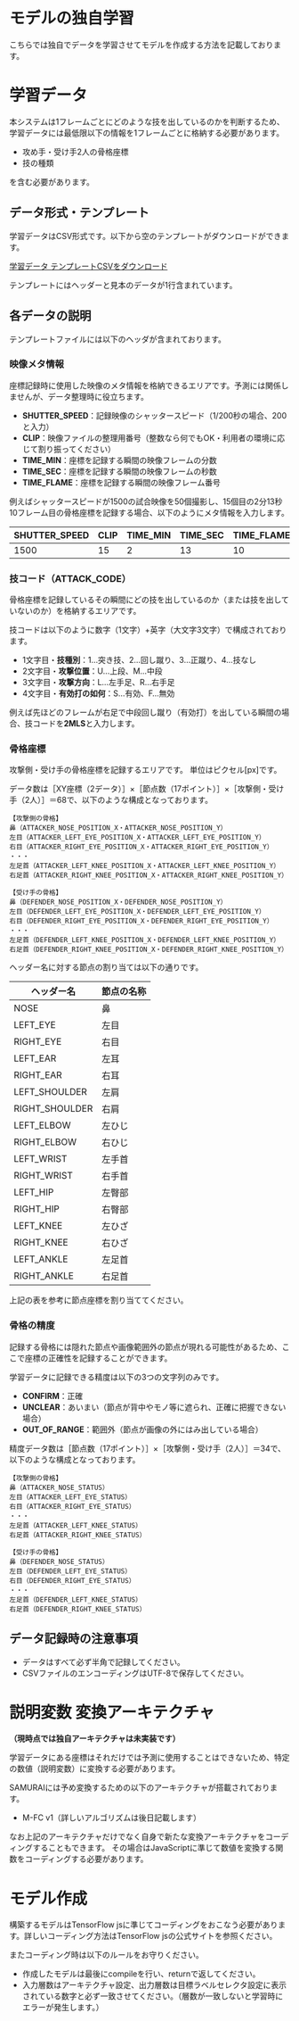 # モデルの独自学習

こちらでは独自でデータを学習させてモデルを作成する方法を記載しております。

# 学習データ

本システムは1フレームごとにどのような技を出しているのかを判断するため、学習データには最低限以下の情報を1フレームごとに格納する必要があります。

* 攻め手・受け手2人の骨格座標
* 技の種類

を含む必要があります。

## データ形式・テンプレート

学習データはCSV形式です。以下から空のテンプレートがダウンロードができます。

[学習データ テンプレートCSVをダウンロード](https://samurai.bellt.me/data/data_template.csv)

テンプレートにはヘッダーと見本のデータが1行含まれています。

## 各データの説明
テンプレートファイルには以下のヘッダが含まれております。

### 映像メタ情報
座標記録時に使用した映像のメタ情報を格納できるエリアです。予測には関係しませんが、データ整理時に役立ちます。

* **SHUTTER_SPEED**：記録映像のシャッタースピード（1/200秒の場合、200と入力）
* **CLIP**：映像ファイルの整理用番号（整数なら何でもOK・利用者の環境に応じて割り振ってください）
* **TIME_MIN**：座標を記録する瞬間の映像フレームの分数
* **TIME_SEC**：座標を記録する瞬間の映像フレームの秒数
* **TIME_FLAME**：座標を記録する瞬間の映像フレーム番号

例えばシャッタースピードが1500の試合映像を50個撮影し、15個目の2分13秒10フレーム目の骨格座標を記録する場合、以下のようにメタ情報を入力します。

| SHUTTER_SPEED | CLIP | TIME_MIN | TIME_SEC | TIME_FLAME | 
| ------------- | ---- | -------- | -------- | ---------- | 
| 1500          | 15   | 2        | 13       | 10         | 

### 技コード（ATTACK_CODE）
骨格座標を記録しているその瞬間にどの技を出しているのか（または技を出していないのか）を格納するエリアです。

技コードは以下のように数字（1文字）+英字（大文字3文字）で構成されております。

* 1文字目・**技種別**：1…突き技、2…回し蹴り、3…正蹴り、4…技なし
* 2文字目・**攻撃位置**：U…上段、M…中段
* 3文字目・**攻撃方向**：L…左手足、R…右手足
* 4文字目・**有効打の如何**：S…有効、F…無効

例えば先ほどのフレームが右足で中段回し蹴り（有効打）を出している瞬間の場合、技コードを**2MLS**と入力します。

### 骨格座標
攻撃側・受け手の骨格座標を記録するエリアです。 単位はピクセル[px]です。

データ数は［XY座標（2データ）］×［節点数（17ポイント）］×［攻撃側・受け手（2人）］＝68で、以下のような構成となっております。

````
【攻撃側の骨格】
鼻（ATTACKER_NOSE_POSITION_X・ATTACKER_NOSE_POSITION_Y）
左目（ATTACKER_LEFT_EYE_POSITION_X・ATTACKER_LEFT_EYE_POSITION_Y）
右目（ATTACKER_RIGHT_EYE_POSITION_X・ATTACKER_RIGHT_EYE_POSITION_Y）
・・・
左足首（ATTACKER_LEFT_KNEE_POSITION_X・ATTACKER_LEFT_KNEE_POSITION_Y）
右足首（ATTACKER_RIGHT_KNEE_POSITION_X・ATTACKER_RIGHT_KNEE_POSITION_Y）

【受け手の骨格】
鼻（DEFENDER_NOSE_POSITION_X・DEFENDER_NOSE_POSITION_Y）
左目（DEFENDER_LEFT_EYE_POSITION_X・DEFENDER_LEFT_EYE_POSITION_Y）
右目（DEFENDER_RIGHT_EYE_POSITION_X・DEFENDER_RIGHT_EYE_POSITION_Y）
・・・
左足首（DEFENDER_LEFT_KNEE_POSITION_X・DEFENDER_LEFT_KNEE_POSITION_Y）
右足首（DEFENDER_RIGHT_KNEE_POSITION_X・DEFENDER_RIGHT_KNEE_POSITION_Y）
````

ヘッダー名に対する節点の割り当ては以下の通りです。

| ヘッダー名     | 節点の名称 | 
| -------------- | ---------- | 
| NOSE           | 鼻         | 
| LEFT_EYE       | 左目       | 
| RIGHT_EYE      | 右目       | 
| LEFT_EAR       | 左耳       | 
| RIGHT_EAR      | 右耳       | 
| LEFT_SHOULDER  | 左肩       | 
| RIGHT_SHOULDER | 右肩       | 
| LEFT_ELBOW     | 左ひじ     | 
| RIGHT_ELBOW    | 右ひじ     | 
| LEFT_WRIST     | 左手首     | 
| RIGHT_WRIST    | 右手首     | 
| LEFT_HIP       | 左臀部     | 
| RIGHT_HIP      | 右臀部     | 
| LEFT_KNEE      | 左ひざ     | 
| RIGHT_KNEE     | 右ひざ     | 
| LEFT_ANKLE     | 左足首     | 
| RIGHT_ANKLE    | 右足首     | 

上記の表を参考に節点座標を割り当ててください。

### 骨格の精度

記録する骨格には隠れた節点や画像範囲外の節点が現れる可能性があるため、ここで座標の正確性を記録することができます。

学習データに記録できる精度は以下の3つの文字列のみです。

* **CONFIRM**：正確
* **UNCLEAR**：あいまい（節点が背中やモノ等に遮られ、正確に把握できない場合）
* **OUT_OF_RANGE**：範囲外（節点が画像の外にはみ出している場合）

精度データ数は［節点数（17ポイント）］×［攻撃側・受け手（2人）］＝34で、以下のような構成となっております。

````
【攻撃側の骨格】
鼻（ATTACKER_NOSE_STATUS）
左目（ATTACKER_LEFT_EYE_STATUS）
右目（ATTACKER_RIGHT_EYE_STATUS）
・・・
左足首（ATTACKER_LEFT_KNEE_STATUS）
右足首（ATTACKER_RIGHT_KNEE_STATUS）

【受け手の骨格】
鼻（DEFENDER_NOSE_STATUS）
左目（DEFENDER_LEFT_EYE_STATUS）
右目（DEFENDER_RIGHT_EYE_STATUS）
・・・
左足首（DEFENDER_LEFT_KNEE_STATUS）
右足首（DEFENDER_RIGHT_KNEE_STATUS）
````

## データ記録時の注意事項
* データはすべて必ず半角で記録してください。
* CSVファイルのエンコーディングはUTF-8で保存してください。

# 説明変数 変換アーキテクチャ

**（現時点では独自アーキテクチャは未実装です）**

学習データにある座標はそれだけでは予測に使用することはできないため、特定の数値（説明変数）に変換する必要があります。

SAMURAIには予め変換するための以下のアーキテクチャが搭載されております。

* M-FC v1（詳しいアルゴリズムは後日記載します）

なお上記のアーキテクチャだけでなく自身で新たな変換アーキテクチャをコーディングすることもできます。
その場合はJavaScriptに準じて数値を変換する関数をコーディングする必要があります。

# モデル作成
構築するモデルはTensorFlow jsに準じてコーディングをおこなう必要があります。詳しいコーディング方法はTensorFlow jsの公式サイトを参照ください。

またコーディング時は以下のルールをお守りください。
* 作成したモデルは最後にcompileを行い、returnで返してください。
* 入力層数はアーキテクチャ設定、出力層数は目標ラベルセレクタ設定に表示されている数字と必ず一致させてください。（層数が一致しないと学習時にエラーが発生します。）